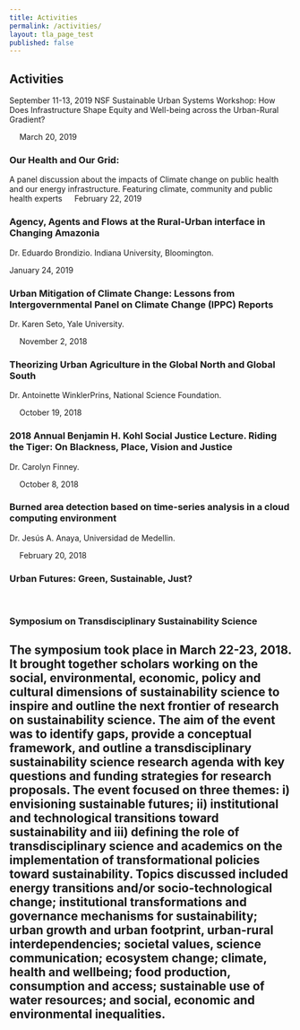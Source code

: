 ```yaml
---
title: Activities
permalink: /activities/
layout: tla_page_test
published: false
---
```


## Activities
September 11-13, 2019
NSF Sustainable Urban Systems Workshop: How Does Infrastructure Shape Equity and Well-being across the Urban-Rural Gradient?

 
March 20, 2019
### Our Health and Our Grid:
A panel discussion about the impacts of Climate change on public health and our energy infrastructure.  Featuring climate, community and public health experts
 
February 22, 2019
### Agency, Agents and Flows at the Rural-Urban interface in Changing Amazonia
Dr. Eduardo Brondizio. Indiana University, Bloomington.


January 24, 2019
### Urban Mitigation of Climate Change: Lessons from Intergovernmental Panel on Climate Change (IPPC) Reports
Dr. Karen Seto, Yale University.

 
November 2, 2018
### Theorizing Urban Agriculture in the Global North and Global South
Dr. Antoinette WinklerPrins, National Science Foundation.

 
October 19, 2018
### 2018 Annual Benjamin H. Kohl Social Justice Lecture. Riding the Tiger: On Blackness, Place, Vision and Justice
Dr. Carolyn Finney.

 
October 8, 2018
### Burned area detection based on time-series analysis in a cloud computing environment
Dr. Jesús A. Anaya, Universidad de Medellin.

 
February 20, 2018
### Urban Futures: Green, Sustainable, Just?

 
### Symposium on Transdisciplinary Sustainability Science
The symposium took place in March 22-23, 2018. It brought together scholars working on the social, environmental, economic, policy and cultural dimensions of sustainability science to inspire and outline the next frontier of research on sustainability science. The aim of the event was to identify gaps, provide a conceptual framework, and outline a transdisciplinary sustainability science research agenda with key questions and funding strategies for research proposals. The event focused on three themes: i) envisioning sustainable futures; ii) institutional and technological transitions toward sustainability and iii) defining the role of transdisciplinary science and academics on the implementation of transformational policies toward sustainability. Topics discussed included energy transitions and/or socio-technological change; institutional transformations and governance mechanisms for sustainability; urban growth and urban footprint, urban-rural interdependencies; societal values, science communication; ecosystem change; climate, health and wellbeing; food production, consumption and access; sustainable use of water resources; and social, economic and environmental inequalities.
---
